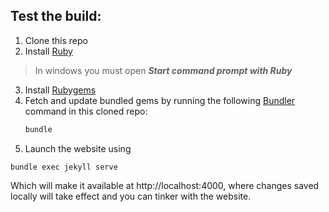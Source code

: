 ## Test the build: 
1. Clone this repo
2. Install [Ruby](https://www.ruby-lang.org/en/documentation/installation/#rubyinstaller)
> In windows you must open ***Start command prompt with Ruby***

3. Install [Rubygems](https://github.com/rubygems/rubygems)
4. Fetch and update bundled gems by running the following [Bundler](https://bundler.io/) command in this cloned repo:
   ```bash
   bundle
   ```
5. Launch the website using
```
bundle exec jekyll serve
```
Which will make it available at http://localhost:4000,
where changes saved locally will take effect and you can tinker with the website.
